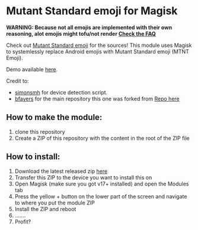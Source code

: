 # Mutant Standard emoji for Magisk

**WARNING: Because not all emojis are implemented with their own reasoning, alot emojis might tofu/not render [Check the FAQ](https://mutant.tech/info/faq/)**

Check out [Mutant Standard emoji](https://mutant.tech/) for the sources!
This module uses Magisk to systemlessly replace Android emojis with Mutant Standard emoji (MTNT Emoji).

Demo available [here](https://mutant.tech/demo/).

Credit to:
* [simonsmh](https://github.com/simonsmh) for device detection script.
* [bfayers](https://github.com/bfayers) for the main repository this one was forked from [Repo here](https://github.com/bfayers/Magisk-Twemoji-systemless)


## How to make the module:
1) clone this repository
2) Create a ZIP of this repository with the content in the root of the ZIP file

## How to install:
1) Download the latest released zip [here](https://github.com/hynet-mel/mutantstandard_magisk/releases)
2) Transfer this ZIP to the device you want to install this on
3) Open Magisk (make sure you got v17+ installed) and open the Modules tab
4) Press the yellow + button on the lower part of the screen and navigate to where you put the module ZIP
5) Install the ZIP and reboot
6) .......
7) Profit?
